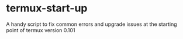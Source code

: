 # termux-start-up
A handy script to fix common errors and upgrade issues at the starting point of termux version 0.101
